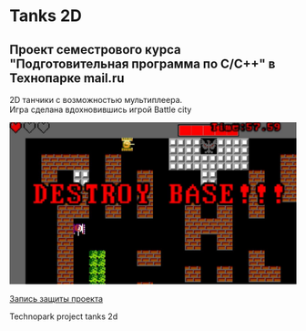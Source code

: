 # Tanks 2D  
## Проект семестрового курса "Подготовительная программа по С/С++" в Технопарке mail.ru  
  
2D танчики с возможностью мультиплеера.  
Игра сделана вдохновившись игрой Battle city  
  
![preview](preview.jpg)  
  
[Запись защиты проекта](https://yadi.sk/i/zHyaH-JCIyAApw)  




Technopark project tanks 2d
